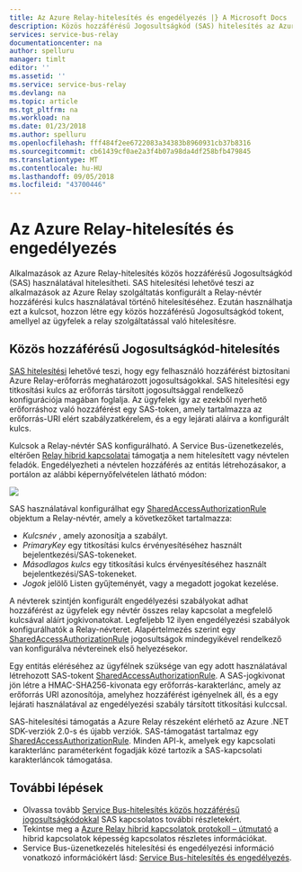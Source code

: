 ```yaml
---
title: Az Azure Relay-hitelesítés és engedélyezés |} A Microsoft Docs
description: Közös hozzáférésű Jogosultságkód (SAS) hitelesítés az Azure Relay áttekintése
services: service-bus-relay
documentationcenter: na
author: spelluru
manager: timlt
editor: ''
ms.assetid: ''
ms.service: service-bus-relay
ms.devlang: na
ms.topic: article
ms.tgt_pltfrm: na
ms.workload: na
ms.date: 01/23/2018
ms.author: spelluru
ms.openlocfilehash: fff484f2ee6722083a34383b8960931cb37b8316
ms.sourcegitcommit: cb61439cf0ae2a3f4b07a98da4df258bfb479845
ms.translationtype: MT
ms.contentlocale: hu-HU
ms.lasthandoff: 09/05/2018
ms.locfileid: "43700446"
---
```

# <a name="azure-relay-authentication-and-authorization"></a>Az Azure Relay-hitelesítés és engedélyezés

Alkalmazások az Azure Relay-hitelesítés közös hozzáférésű Jogosultságkód (SAS) használatával hitelesítheti. SAS hitelesítési lehetővé teszi az alkalmazások az Azure Relay szolgáltatás konfigurált a Relay-névtér hozzáférési kulcs használatával történő hitelesítéséhez. Ezután használhatja ezt a kulcsot, hozzon létre egy közös hozzáférésű Jogosultságkód tokent, amellyel az ügyfelek a relay szolgáltatással való hitelesítésre.

## <a name="shared-access-signature-authentication"></a>Közös hozzáférésű Jogosultságkód-hitelesítés

[SAS hitelesítési](../service-bus-messaging/service-bus-sas.md) lehetővé teszi, hogy egy felhasználó hozzáférést biztosítani Azure Relay-erőforrás meghatározott jogosultságokkal. SAS hitelesítési egy titkosítási kulcs az erőforrás társított jogosultsággal rendelkező konfigurációja magában foglalja. Az ügyfelek így az ezekből nyerhető erőforráshoz való hozzáférést egy SAS-token, amely tartalmazza az erőforrás-URI elért szabályzatkérelem, és a egy lejárati aláírva a konfigurált kulcs.

Kulcsok a Relay-névtér SAS konfigurálható. A Service Bus-üzenetkezelés, eltérően [Relay hibrid kapcsolatai](relay-hybrid-connections-protocol.md) támogatja a nem hitelesített vagy névtelen feladók. Engedélyezheti a névtelen hozzáférés az entitás létrehozásakor, a portálon az alábbi képernyőfelvételen látható módon:

![][0]

SAS használatával konfigurálhat egy [SharedAccessAuthorizationRule](/dotnet/api/microsoft.servicebus.messaging.sharedaccessauthorizationrule) objektum a Relay-névtér, amely a következőket tartalmazza:

* *Kulcsnév* , amely azonosítja a szabályt.
* *PrimaryKey* egy titkosítási kulcs érvényesítéséhez használt bejelentkezési/SAS-tokeneket.
* *Másodlagos kulcs* egy titkosítási kulcs érvényesítéséhez használt bejelentkezési/SAS-tokeneket.
* *Jogok* jelölő Listen gyűjteményét, vagy a megadott jogokat kezelése.

A névterek szintjén konfigurált engedélyezési szabályokat adhat hozzáférést az ügyfelek egy névtér összes relay kapcsolat a megfelelő kulcsával aláírt jogkivonatokat. Legfeljebb 12 ilyen engedélyezési szabályok konfigurálhatók a Relay-névteret. Alapértelmezés szerint egy [SharedAccessAuthorizationRule](/dotnet/api/microsoft.servicebus.messaging.sharedaccessauthorizationrule) jogosultságok mindegyikével rendelkező van konfigurálva névtereinek első helyezésekor.

Egy entitás eléréséhez az ügyfélnek szüksége van egy adott használatával létrehozott SAS-tokent [SharedAccessAuthorizationRule](/dotnet/api/microsoft.servicebus.messaging.sharedaccessauthorizationrule). A SAS-jogkivonat jön létre a HMAC-SHA256-kivonata egy erőforrás-karakterlánc, amely az erőforrás URI azonosítója, amelyhez hozzáférést igényelnek áll, és a egy lejárati használatával az engedélyezési szabály társított titkosítási kulccsal.

SAS-hitelesítési támogatás a Azure Relay részeként elérhető az Azure .NET SDK-verziók 2.0-s és újabb verziók. SAS-támogatást tartalmaz egy [SharedAccessAuthorizationRule](/dotnet/api/microsoft.servicebus.messaging.sharedaccessauthorizationrule). Minden API-k, amelyek egy kapcsolati karakterlánc paraméterként fogadják közé tartozik a SAS-kapcsolati karakterláncok támogatása.

## <a name="next-steps"></a>További lépések

- Olvassa tovább [Service Bus-hitelesítés közös hozzáférésű jogosultságkódokkal](../service-bus-messaging/service-bus-sas.md) SAS kapcsolatos további részletekért.
- Tekintse meg a [Azure Relay hibrid kapcsolatok protokoll – útmutató](relay-hybrid-connections-protocol.md) a hibrid kapcsolatok képesség kapcsolatos részletes információkat.
- Service Bus-üzenetkezelés hitelesítési és engedélyezési információ vonatkozó információkért lásd: [Service Bus-hitelesítés és engedélyezés](../service-bus-messaging/service-bus-authentication-and-authorization.md). 

[0]: ./media/relay-authentication-and-authorization/hcanon.png